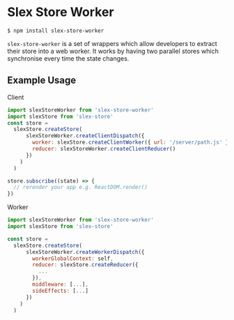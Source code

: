 # Slex Store Worker

```
$ npm install slex-store-worker
```

`slex-store-worker` is a set of wrappers which allow developers to extract their store into a web worker. It works by having two parallel stores which synchronise every time the state changes.


## Example Usage

Client

```javascript
import slexStoreWorker from 'slex-store-worker'
import slexStore from 'slex-store'
const store =
  slexStore.createStore(
      slexStoreWorker.createClientDispatch({
        worker: slexStore.createClientWorker({ url: '/server/path.js' }),
        reducer: slexStoreWorker.createClientReducer()
      })
    )
  )

store.subscribe((state) => {
  // rerender your app e.g. ReactDOM.render()
})

```

Worker

```javascript
import slexStoreWorker from 'slex-store-worker'
import slexStore from 'slex-store'

const store =
  slexStore.createStore(
      slexStoreWorker.createWorkerDispatch({
        workerGlobalContext: self,
        reducer: slexStore.createReducer({
          ...
        }),
        middleware: [...],
        sideEffects: [...]
      })
    )
  )

```